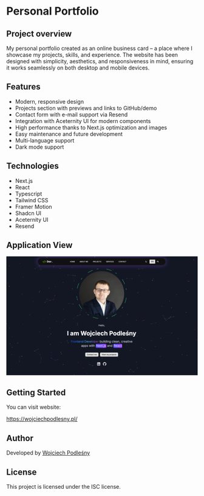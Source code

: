 # Personal Portfolio

## Project overview

My personal portfolio created as an online business card – a place where I showcase my projects, skills, and experience. The website has been designed with simplicity, aesthetics, and responsiveness in mind, ensuring it works seamlessly on both desktop and mobile devices.

## Features

- Modern, responsive design
- Projects section with previews and links to GitHub/demo
- Contact form with e-mail support via Resend
- Integration with Aceternity UI for modern components
- High performance thanks to Next.js optimization and images
- Easy maintenance and future development
- Multi-language support
- Dark mode support

## Technologies
- Next.js
- React
- Typescript
- Tailwind CSS
- Framer Motion
- Shadcn UI
- Aceternity UI
- Resend


## Application View

<img src="/assets/images/projects/personal-portfolio/image1.webp" alt="Desktop">

## Getting Started

You can  visit website:

https://wojciechpodlesny.pl/

## Author

Developed by [Wojciech Podleśny](https://github.com/Wojciech-Podlesny)

## License

This project is licensed under the ISC license.

